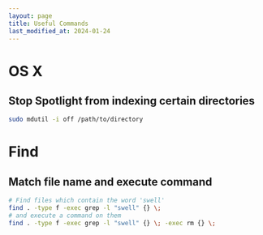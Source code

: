 ```yaml
---
layout: page
title: Useful Commands
last_modified_at: 2024-01-24
---
```


# OS X

## Stop Spotlight from indexing certain directories

```bash
sudo mdutil -i off /path/to/directory
```

# Find

## Match file name and execute command

```bash
# Find files which contain the word 'swell'
find . -type f -exec grep -l "swell" {} \;
# and execute a command on them
find . -type f -exec grep -l "swell" {} \; -exec rm {} \;
```
